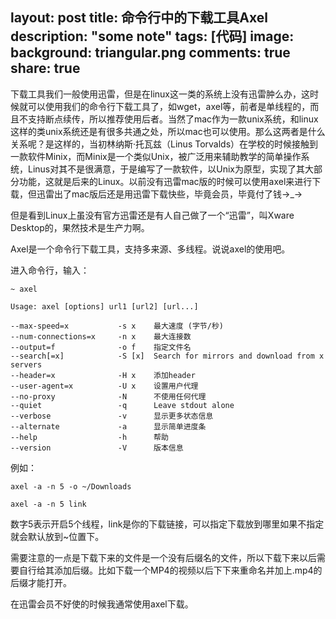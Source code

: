 layout: post
title: 命令行中的下载工具Axel
description: "some note"
tags: [代码]
image:
background: triangular.png
comments: true
share: true
---

下载工具我们一般使用迅雷，但是在linux这一类的系统上没有迅雷肿么办，这时候就可以使用我们的命令行下载工具了，如wget，axel等，前者是单线程的，而且不支持断点续传，所以推荐使用后者。当然了mac作为一款unix系统，和linux这样的类unix系统还是有很多共通之处，所以mac也可以使用。那么这两者是什么关系呢？是这样的，当初林纳斯·托瓦兹（Linus Torvalds）在学校的时候接触到一款软件Minix，而Minix是一个类似Unix，被广泛用来辅助教学的简单操作系统，Linus对其不是很满意，于是编写了一款软件，以Unix为原型，实现了其大部分功能，这就是后来的Linux。以前没有迅雷mac版的时候可以使用axel来进行下载，但迅雷出了mac版后还是用迅雷下载快些，毕竟会员，毕竟付了钱→_→

但是看到Linux上虽没有官方迅雷还是有人自己做了一个“迅雷”，叫Xware Desktop的，果然技术是生产力啊。

Axel是一个命令行下载工具，支持多来源、多线程。说说axel的使用吧。

进入命令行，输入：

	~ axel

	Usage: axel [options] url1 [url2] [url...]
	 
	--max-speed=x           -s x    最大速度 (字节/秒)
	--num-connections=x     -n x    最大连接数
	--output=f              -o f    指定文件名
	--search[=x]            -S [x]  Search for mirrors and download from x servers
	--header=x              -H x    添加header
	--user-agent=x          -U x    设置用户代理
	--no-proxy              -N      不使用任何代理
	--quiet                 -q      Leave stdout alone
	--verbose               -v      显示更多状态信息
	--alternate             -a      显示简单进度条
	--help                  -h      帮助
	--version               -V      版本信息

例如：

	axel -a -n 5 -o ~/Downloads

	axel -a -n 5 link

数字5表示开启5个线程，link是你的下载链接，可以指定下载放到哪里如果不指定就会默认放到~位置下。

需要注意的一点是下载下来的文件是一个没有后缀名的文件，所以下载下来以后需要自行给其添加后缀。比如下载一个MP4的视频以后下下来重命名并加上.mp4的后缀才能打开。

在迅雷会员不好使的时候我通常使用axel下载。